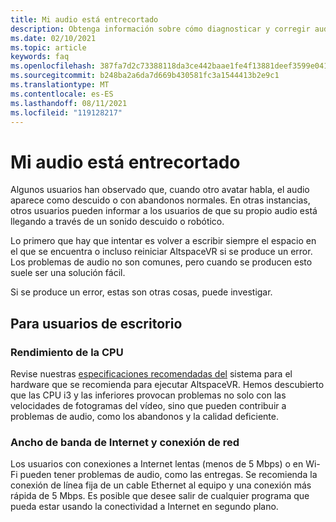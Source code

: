 ```yaml
---
title: Mi audio está entrecortado
description: Obtenga información sobre cómo diagnosticar y corregir audio desencuentro en eventos AltspaceVR.
ms.date: 02/10/2021
ms.topic: article
keywords: faq
ms.openlocfilehash: 387fa7d2c73388118da3ce442baae1fe4f13881deef3599e04163ad2abf321f9
ms.sourcegitcommit: b248ba2a6da7d669b430581fc3a1544413b2e9c1
ms.translationtype: MT
ms.contentlocale: es-ES
ms.lasthandoff: 08/11/2021
ms.locfileid: "119128217"
---
```

# <a name="my-audio-is-choppy"></a>Mi audio está entrecortado

Algunos usuarios han observado que, cuando otro avatar habla, el audio aparece como descuido o con abandonos normales. En otras instancias, otros usuarios pueden informar a los usuarios de que su propio audio está llegando a través de un sonido descuido o robótico.

Lo primero que hay que intentar es volver a escribir siempre el espacio en el que se encuentra o incluso reiniciar AltspaceVR si se produce un error. Los problemas de audio no son comunes, pero cuando se producen esto suele ser una solución fácil. 

Si se produce un error, estas son otras cosas, puede investigar. 

## <a name="for-desktop-users"></a>Para usuarios de escritorio

### <a name="cpu-performance"></a>Rendimiento de la CPU

Revise nuestras [especificaciones recomendadas del](../getting-started/system-requirements.md) sistema para el hardware que se recomienda para ejecutar AltspaceVR. Hemos descubierto que las CPU i3 y las inferiores provocan problemas no solo con las velocidades de fotogramas del vídeo, sino que pueden contribuir a problemas de audio, como los abandonos y la calidad deficiente.

### <a name="internet-bandwidth-and-network-connection"></a>Ancho de banda de Internet y conexión de red

Los usuarios con conexiones a Internet lentas (menos de 5 Mbps) o en Wi-Fi pueden tener problemas de audio, como las entregas. Se recomienda la conexión de línea fija de un cable Ethernet al equipo y una conexión más rápida de 5 Mbps. Es posible que desee salir de cualquier programa que pueda estar usando la conectividad a Internet en segundo plano.